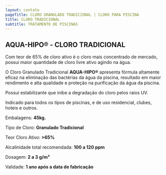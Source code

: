 ```yaml
---
layout: contato
pageTitle: CLORO GRANULADO TRADICIONAL | CLORO PARA PISCINA
title: CLORO TRADICIONAL
subtitle: TRATAMENTO DE PISCINAS
---
```

## **AQUA-HIPO® - CLORO TRADICIONAL**

Com teor de 65% de cloro ativo é o cloro mais concentrado de mercado, possui maior quantidade de cloro livre ativo agindo na água. 

O Cloro Granulado Tradicional **AQUA-HIPO®** apresenta fórmula altamente eficaz na eliminação das bactérias da água da piscina, resultado em maior rendimento e alta qualidade e proteção na purificação da água da piscina. 

Possui estabilizante que inibe a degradação do cloro pelos raios UV. 

Indicado para todos os tipos de piscinas, e de uso residencial, clubes, hoteis e outros.

Embalagens: **45kg.**

Tipo de Cloro: **Granulado Tradicional**

Teor Cloro  Ativo: **>65%**

Alcalinidade total recomendada: **100 a 120 ppm**           

Dosagem: **2 a 3 g/m³**

Validade: **1 ano após a data de fabricação**

